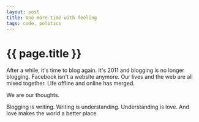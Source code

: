 ```yaml
---
layout: post
title: One more time with feeling
tags: code, politics
---
```


{{ page.title }}
================

After a while, it's time to blog again. It's 2011 and blogging is no longer blogging. Facebook isn't a website anymore.
Our lives and the web are all mixed together. Life offline and online has merged.

We are our thoughts.

Blogging is writing. Writing is understanding. Understanding is love. And love makes the world a better place.